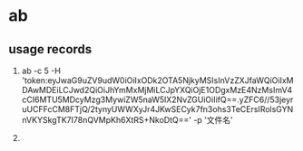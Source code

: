 # ab
## usage records
1. ab -c 5 -H 'token:eyJwaG9uZV9udW0iOiIxODk2OTA5NjkyMSIsInVzZXJfaWQiOiIxMDAwMDEiLCJwd2QiOiJhYmMxMjMiLCJpYXQiOjE1ODgxMzE4NzMsImV4cCI6MTU5MDcyMzg3MywiZW5naW5lX2NvZGUiOiIifQ==.yZFC6//53jeyruUCFFcCM8FTjQ/2tynyUWWXyJr4JKwSECyk7fn3ohs3TeCErsIRolsGYNnVKYSkgTK7I78nQVMpKh6XtRS+NkoDtQ=='  -p '文件名'

2. 